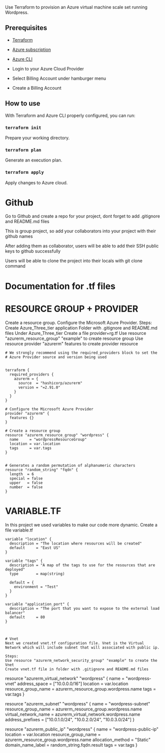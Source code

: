 
Use Terraform to provision an Azure virtual machine scale set running Wordpress.


## Prerequisites

* [Terraform](https://www.terraform.io)
* [Azure subscription](https://azure.microsoft.com/en-us/free)
* [Azure CLI](https://docs.microsoft.com/en-us/cli/azure/install-azure-cli)


* Login to your Azure Cloud Provider  
* Select Billing Account under hamburger menu 
* Create a Billing Account


## How to use

With Terraform and Azure CLI properly configured, you can run:

### `terraform init`

Prepare your working directory.

### `terraform plan`

Generate an execution plan.

### `terraform apply`

Apply changes to Azure cloud.



# Github 

Go to Github and create a repo for your project, dont forget to add .gitignore and README.md files 

This is group project, so add your collaborators into your project with their github names 

After adding them as collaborator, users will be able to add their SSH public keys to github successfully 

Users will be able to clone the project into their locals with git clone command 


# Documentation for .tf files

# RESOURCE GROUP + PROVIDER 
Create a resource group. Configure the Microsoft Azure Provider. 
Steps: 
Create Azure_Three_tier application Folder with .gitignore and README.md files
Under Azure_Three_tier Create a file  provider+rg.tf 
Use resource "azurerm_resource_group" "example"  to create resource group
Use resource provider "azurerm" features to create provider resource

```
# We strongly recommend using the required_providers block to set the
# Azure Provider source and version being used


terraform {
  required_providers {
    azurerm = {
      source  = "hashicorp/azurerm"
      version = "=2.91.0"
    }
  }
}

# Configure the Microsoft Azure Provider
provider "azurerm" {
  features {}
}

# Create a resource group
resource "azurerm_resource_group" "wordpress" {
  name     = "wordpressResourceGroup"
  location = var.location
  tags     = var.tags
}


# Generates a random permutation of alphanumeric characters
resource "random_string" "fqdn" {
  length  = 6
  special = false
  upper   = false
  number  = false
}
```


# VARIABLE.TF  
In this project we used variables to make our code more dynamic. Create a file variable.tf 
```
variable "location" {
  description = "The location where resources will be created"
  default     = "East US"
}

variable "tags" {
  description = "A map of the tags to use for the resources that are deployed"
  type        = map(string)

  default = {
    environment = "Test"
  }
}

variable "application_port" {
  description = "The port that you want to expose to the external load balancer"
  default     = 80
}

 

# Vnet 
Next we created vnet.tf configuration file. Vnet is the Virtual Network which will include subnet that will associated with public ip. 

Steps: 
Use resource "azurerm_network_security_group" "example" to create the Vnet
Create vnet.tf file in folder with .gitignore and README.md files 

```
resource "azurerm_virtual_network" "wordpress" {
  name                = "wordpress-vnet"
  address_space       = ["10.0.0.0/16"]
  location            = var.location
  resource_group_name = azurerm_resource_group.wordpress.name
  tags                = var.tags
}

resource "azurerm_subnet" "wordpress" {
  name                 = "wordpress-subnet"
  resource_group_name  = azurerm_resource_group.wordpress.name
  virtual_network_name = azurerm_virtual_network.wordpress.name
  address_prefixes     = ["10.0.1.0/24", "10.0.2.0/24", "10.0.3.0/24"]
}

resource "azurerm_public_ip" "wordpress" {
  name                = "wordpress-public-ip"
  location            = var.location
  resource_group_name = azurerm_resource_group.wordpress.name
  allocation_method   = "Static"
  domain_name_label   = random_string.fqdn.result
  tags                = var.tags
}
```
